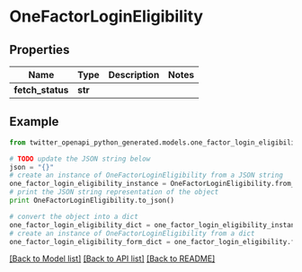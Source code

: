 # OneFactorLoginEligibility


## Properties
Name | Type | Description | Notes
------------ | ------------- | ------------- | -------------
**fetch_status** | **str** |  | 

## Example

```python
from twitter_openapi_python_generated.models.one_factor_login_eligibility import OneFactorLoginEligibility

# TODO update the JSON string below
json = "{}"
# create an instance of OneFactorLoginEligibility from a JSON string
one_factor_login_eligibility_instance = OneFactorLoginEligibility.from_json(json)
# print the JSON string representation of the object
print OneFactorLoginEligibility.to_json()

# convert the object into a dict
one_factor_login_eligibility_dict = one_factor_login_eligibility_instance.to_dict()
# create an instance of OneFactorLoginEligibility from a dict
one_factor_login_eligibility_form_dict = one_factor_login_eligibility.from_dict(one_factor_login_eligibility_dict)
```
[[Back to Model list]](../README.md#documentation-for-models) [[Back to API list]](../README.md#documentation-for-api-endpoints) [[Back to README]](../README.md)


